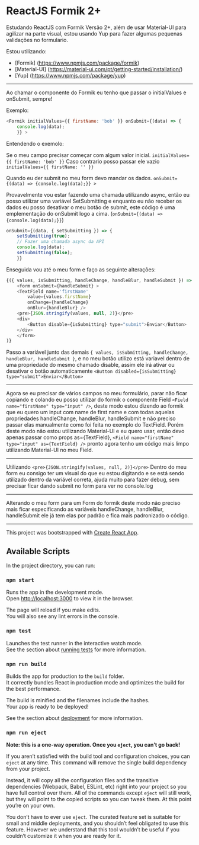 # ReactJS Formik 2+
Estudando ReactJS com Formik Versão 2+, além de usar Material-UI para agilizar na parte visual, estou usando Yup para fazer algumas pequenas validações no formulario.

Estou utilizando:
- [Formik] (https://www.npmjs.com/package/formik)
- [Material-UI] (https://material-ui.com/pt/getting-started/installation/)
- [Yup] (https://www.npmjs.com/package/yup)

<hr>

Ao chamar o componente do Formik eu tenho que passar o initialValues e onSubmit, sempre!

Exemplo:
```javascript
<Formik initialValues={{ firstName: 'bob' }} onSubmit={(data) => {
    console.log(data);
    }} >
```
Entendendo o exemolo:

Se o meu campo precisar começar com algum valor inicial. `initialValues={{ firstName: 'bob' }}`
Caso contrario posso passar ele vazio `initialValues={{ firstName: '' }}`

Quando eu der submit no meu form devo mandar os dados. `onSubmit={(data) => {console.log(data);}} >`

Provavelmente vou estar fazendo uma chamada utilizando async, então eu posso utilizar uma variável SetSubmitting e enquanto eu não receber os dados eu posso desativar o meu botão de submit, este código é uma emplementação do onSubmit logo a cima. (`onSubmit={(data) => {console.log(data);}}`)
```javascript
onSubmit={(data, { setSubmitting }) => {
    setSubmitting(true);
    // Fazer uma chamada async da API
    console.log(data);
    setSubmitting(false);
    }}
```
Enseguida vou até o meu form e faço as seguinte alterações:
```javascript
{({ values, isSubmitting, handleChange, handleBlur, handleSubmit }) => (
    <form onSubmit={handleSubmit} >
    <TextField name='firstName'
        value={values.firstName}
        onChange={handleChange}
        onBlur={handleBlur} />
    <pre>{JSON.stringify(values, null, 2)}</pre>
    <div>
        <Button disable={isSubmitting} type="submit">Enviar</Button>
    </div>
    </form>
)}
```
Passo a variável junto das demais `{ values, isSubmitting, handleChange, handleBlur, handleSubmit }`, e no meu botão utilizo está variavel dentro de uma propriedade do mesmo chamado disable, assim ele irá ativar ou desativar o botão automaticamente `<Button disabled={isSubmitting} type="submit">Enviar</Button>`

<hr>

Agora se eu precisar de vários campos no meu formulário, parar não ficar copiando e colando eu posso utilizar do formik o componente Field `<Field name="firstName" type="input" />`, deste modo estou dizendo ao formik que eu quero um input com name de first name e com todas aquelas propriedades handleChange, handleBlur, handleSubmit e não preciso passar elas manualmente como foi feita no exemplo do TextField. Porém deste modo não estou utilizando Material-UI e eu quero usar, então devo apenas passar como props as={TextField}, `<Field name="firstName" type="input" as={TextField} />` pronto agora tenho um código mais limpo utilizando Material-UI no meu Field.

<hr>

Utilizando `<pre>{JSON.stringify(values, null, 2)}</pre>` Dentro do meu form eu consigo ter um visual do que eu estou digitando e se está sendo utilizado dentro da variável correta, ajuda muito para fazer debug, sem precisar ficar dando submit no form para ver no console.log

<hr>

Alterando o meu form para um Form do formik deste modo não preciso mais ficar especificando as variáveis handleChange, handleBlur, handleSubmit ele já tem elas por padrão e fica mais padronizado o código.

<hr>

This project was bootstrapped with [Create React App](https://github.com/facebook/create-react-app).

## Available Scripts

In the project directory, you can run:

### `npm start`

Runs the app in the development mode.<br />
Open [http://localhost:3000](http://localhost:3000) to view it in the browser.

The page will reload if you make edits.<br />
You will also see any lint errors in the console.

### `npm test`

Launches the test runner in the interactive watch mode.<br />
See the section about [running tests](https://facebook.github.io/create-react-app/docs/running-tests) for more information.

### `npm run build`

Builds the app for production to the `build` folder.<br />
It correctly bundles React in production mode and optimizes the build for the best performance.

The build is minified and the filenames include the hashes.<br />
Your app is ready to be deployed!

See the section about [deployment](https://facebook.github.io/create-react-app/docs/deployment) for more information.

### `npm run eject`

**Note: this is a one-way operation. Once you `eject`, you can’t go back!**

If you aren’t satisfied with the build tool and configuration choices, you can `eject` at any time. This command will remove the single build dependency from your project.

Instead, it will copy all the configuration files and the transitive dependencies (Webpack, Babel, ESLint, etc) right into your project so you have full control over them. All of the commands except `eject` will still work, but they will point to the copied scripts so you can tweak them. At this point you’re on your own.

You don’t have to ever use `eject`. The curated feature set is suitable for small and middle deployments, and you shouldn’t feel obligated to use this feature. However we understand that this tool wouldn’t be useful if you couldn’t customize it when you are ready for it.